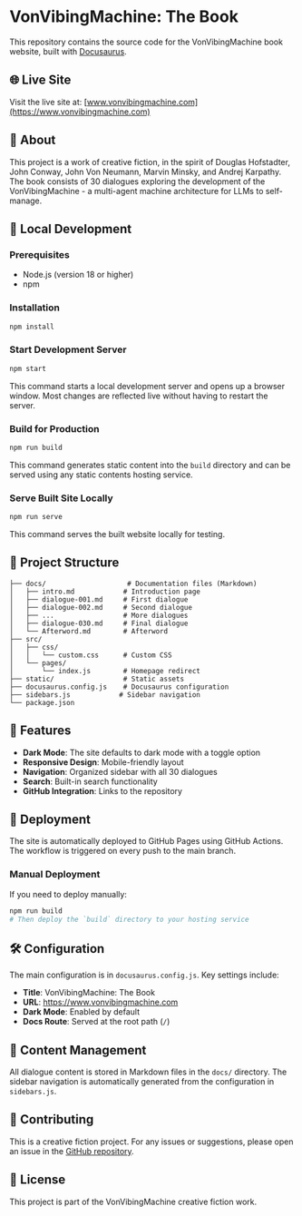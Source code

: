# VonVibingMachine: The Book

This repository contains the source code for the VonVibingMachine book website, built with [Docusaurus](https://docusaurus.io/).

## 🌐 Live Site

Visit the live site at: [www.vonvibingmachine.com](https://www.vonvibingmachine.com)

## 📖 About

This project is a work of creative fiction, in the spirit of Douglas Hofstadter, John Conway, John Von Neumann, Marvin Minsky, and Andrej Karpathy. The book consists of 30 dialogues exploring the development of the VonVibingMachine - a multi-agent machine architecture for LLMs to self-manage.

## 🚀 Local Development

### Prerequisites

- Node.js (version 18 or higher)
- npm

### Installation

```bash
npm install
```

### Start Development Server

```bash
npm start
```

This command starts a local development server and opens up a browser window. Most changes are reflected live without having to restart the server.

### Build for Production

```bash
npm run build
```

This command generates static content into the `build` directory and can be served using any static contents hosting service.

### Serve Built Site Locally

```bash
npm run serve
```

This command serves the built website locally for testing.

## 📁 Project Structure

```
├── docs/                    # Documentation files (Markdown)
│   ├── intro.md            # Introduction page
│   ├── dialogue-001.md     # First dialogue
│   ├── dialogue-002.md     # Second dialogue
│   ├── ...                 # More dialogues
│   ├── dialogue-030.md     # Final dialogue
│   └── Afterword.md        # Afterword
├── src/
│   ├── css/
│   │   └── custom.css      # Custom CSS
│   └── pages/
│       └── index.js        # Homepage redirect
├── static/                 # Static assets
├── docusaurus.config.js    # Docusaurus configuration
├── sidebars.js            # Sidebar navigation
└── package.json
```

## 🎨 Features

- **Dark Mode**: The site defaults to dark mode with a toggle option
- **Responsive Design**: Mobile-friendly layout
- **Navigation**: Organized sidebar with all 30 dialogues
- **Search**: Built-in search functionality
- **GitHub Integration**: Links to the repository

## 🚀 Deployment

The site is automatically deployed to GitHub Pages using GitHub Actions. The workflow is triggered on every push to the main branch.

### Manual Deployment

If you need to deploy manually:

```bash
npm run build
# Then deploy the `build` directory to your hosting service
```

## 🛠️ Configuration

The main configuration is in `docusaurus.config.js`. Key settings include:

- **Title**: VonVibingMachine: The Book
- **URL**: https://www.vonvibingmachine.com
- **Dark Mode**: Enabled by default
- **Docs Route**: Served at the root path (`/`)

## 📝 Content Management

All dialogue content is stored in Markdown files in the `docs/` directory. The sidebar navigation is automatically generated from the configuration in `sidebars.js`.

## 🤝 Contributing

This is a creative fiction project. For any issues or suggestions, please open an issue in the [GitHub repository](https://github.com/pdg744/VonVibingMachine-TheBook).

## 📄 License

This project is part of the VonVibingMachine creative fiction work. 